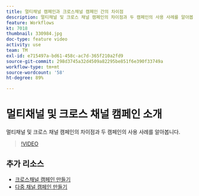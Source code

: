 ```yaml
---
title: 멀티채널 캠페인과 크로스채널 캠페인 간의 차이점
description: 멀티채널 및 크로스 채널 캠페인의 차이점과 두 캠페인의 사용 사례를 알아봅니다.
feature: Workflows
kt: 7018
thumbnail: 330984.jpg
doc-type: feature video
activity: use
team: TM
exl-id: e715497a-bd61-458c-ac7d-365f210a2fd9
source-git-commit: 298d3745a32d4509a82295be851f6e390f33749a
workflow-type: tm+mt
source-wordcount: '58'
ht-degree: 89%

---
```


# 멀티채널 및 크로스 채널 캠페인 소개

멀티채널 및 크로스 채널 캠페인의 차이점과 두 캠페인의 사용 사례를 알아봅니다.

>[!VIDEO](https://video.tv.adobe.com/v/330984?quality=12)

## 추가 리소스

* [크로스채널 캠페인 만들기](/help/orchestrating-campaigns/cross-channel-campaigns.md)
* [다중 채널 캠페인 만들기](/help/orchestrating-campaigns/multi-channel-campaigns.md)
